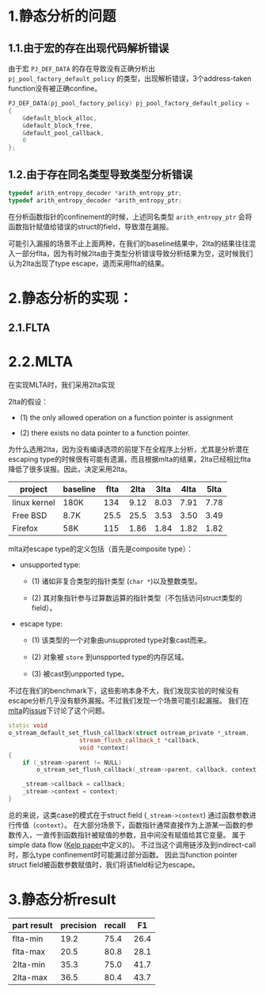 

# 1.静态分析的问题

## 1.1.由于宏的存在出现代码解析错误

由于宏 `PJ_DEF_DATA` 的存在导致没有正确分析出 `pj_pool_factory_default_policy` 的类型，出现解析错误，3个address-taken function没有被正确confine。

```cpp
PJ_DEF_DATA(pj_pool_factory_policy) pj_pool_factory_default_policy =
{
    &default_block_alloc,
    &default_block_free,
    &default_pool_callback,
    0
};
```

## 1.2.由于存在同名类型导致类型分析错误

```cpp
typedef arith_entropy_decoder *arith_entropy_ptr;
typedef arith_entropy_decoder *arith_entropy_ptr;
```

在分析函数指针的confinement的时候，上述同名类型 `arith_entropy_ptr` 会将函数指针赋值给错误的struct的field，导致潜在漏报。


可能引入漏报的场景不止上面两种，在我们的baseline结果中，2lta的结果往往混入一部分flta，因为有时候2lta由于类型分析错误导致分析结果为空，这时候我们认为2lta出现了type escape，退而采用flta的结果。


# 2.静态分析的实现：

## 2.1.FLTA


# 2.2.MLTA

在实现MLTA时，我们采用2lta实现

2lta的假设：

- (1) the only allowed operation on a function pointer is assignment
  
- (2) there exists no data pointer to a function pointer.


为什么选用2lta，因为没有编译选项的前提下在全程序上分析，尤其是分析潜在escaping type的时候很有可能有遗漏，而且根据mlta的结果，2lta已经相比flta降低了很多误报。因此，决定采用2lta。

| project | baseline | flta | 2lta | 3lta | 4lta | 5lta |
| ---- | ---- | ---- | ---- | ---- | ---- | ---- |
| linux kernel | 180K | 134 | 9.12 | 8.03 | 7.91 | 7.78 |
| Free BSD | 8.7K | 25.5 | 25.5 | 3.53 | 3.50 | 3.49 | 3.49 |
| Firefox | 58K | 115 | 1.86 | 1.84 | 1.82 | 1.82 |

mlta对escape type的定义包括（首先是composite type）：

- unsupported type: 

    * (1) 诸如非复合类型的指针类型 (`char *`)以及整数类型。

    * (2) 其对象指针参与过算数运算的指针类型（不包括访问struct类型的field）。

- escape type:

    * (1) 该类型的一个对象由unsupproted type对象cast而来。
    
    * (2) 对象被 `store` 到unspported type的内存区域。

    * (3) 被cast到unpported type。

不过在我们的benchmark下，这些影响本身不大，我们发现实验的时候没有escape分析几乎没有额外漏报。不过我们发现一个场景可能引起漏报。
我们在[mlta](https://github.com/umnsec/mlta)的[issue](https://github.com/umnsec/mlta/issues/10)下讨论了这个问题。

```cpp
static void
o_stream_default_set_flush_callback(struct ostream_private *_stream,
				    stream_flush_callback_t *callback,
				    void *context)
{
	if (_stream->parent != NULL)
		o_stream_set_flush_callback(_stream->parent, callback, context);

	_stream->callback = callback;
	_stream->context = context;
}
```

总的来说，这类case的模式在于struct field (`_stream->context`) 通过函数参数进行传值（`context`）。
在大部分场景下，函数指针通常直接作为上游某一函数的参数传入，一直传到函数指针被赋值的参数，且中间没有赋值给其它变量。
属于simple data flow ([Kelp paper](https://www.usenix.org/system/files/sec23winter-prepub-350-cai.pdf)中定义的)。
不过当这个调用链涉及到indirect-call时，那么type confinement时可能漏过部分函数。
因此当function pointer struct field被函数参数赋值时，我们将该field标记为escape。


# 3.静态分析result

| part result | precision | recall | F1 |
| ---- | ---- | ---- | ---- |
| flta-min | 19.2 | 75.4 | 26.4 |
| flta-max | 20.5 | 80.8 | 28.1 |
| 2lta-min | 35.3 | 75.0 | 41.7 |
| 2lta-max | 36.5 | 80.4 | 43.7 |